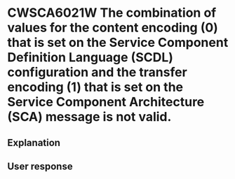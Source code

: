 # CWSCA6021W The combination of values for the content encoding (0) that is set on the Service Component Definition Language (SCDL) configuration and the transfer encoding (1) that is set on the Service Component Architecture (SCA) message is not valid.

## Explanation

## User response